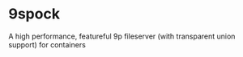 9spock
======

A high performance, featureful 9p fileserver (with transparent union support) for containers
